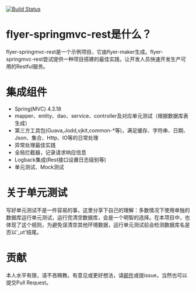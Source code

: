 [![Build Status](https://travis-ci.org/vancefantasy/flyer-springmvc-rest.svg?branch=master)](https://travis-ci.org/vancefantasy/flyer-springmvc-rest)

# flyer-springmvc-rest是什么？
flyer-springmvc-rest是一个示例项目，它由flyer-maker生成。flyer-springmvc-rest尝试提供一种项目搭建的最佳实践，让开发人员快速开发生产可用的Restful服务。

# 集成组件
- Spring(MVC) 4.3.18
- mapper、entity、dao、service、controller及对应单元测试（根据数据库表生成）
- 第三方工具包(Guava,Jodd,vjkit,common-*等)，满足缓存、字符串、日期、Json、集合、Http、IO等的日常处理
- 异常处理最佳实践
- 全局拦截器，记录请求响应信息
- Logback集成(Rest接口设置日志级别等)
- 单元测试、Mock测试

# 关于单元测试
写好单元测试不是一件容易的事，这里分享下自己的理解：多数情况下使用单独的数据库运行单元测试，运行完清空数据库，会是一个明智的选择。在本项目中，也体现了这个规则，为避免误清空其他环境数据，运行单元测试前会检测数据库名是否以'_ut'结尾。

# 贡献
本人水平有限，请不吝赐教。有意见或更好想法，请[邮件](mailto:vance.8807@gmail.com)或提issue，当然也可以提交Pull Request。
